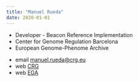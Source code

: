 ```yaml
---
title: "Manuel Rueda"
date: 2020-01-01
---
```


* Developer - Beacon Reference Implementation
* Center for Genome Regulation Barcelona  
* European Genome-Phenome Archive  

<!--more-->

* email [manuel.rueda@crg.eu](mailto:manuel.rueda@crg.eu)  
* web [CRG](https://www.crg.eu/en/programmes-groups/ega-team)  
* web [EGA](https://ega-archive.org/about/team)
